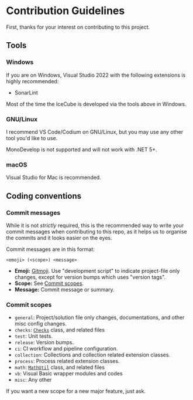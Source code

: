 # Contribution Guidelines

First, thanks for your interest on contributing to this project.

## Tools

### Windows

If you are on Windows, Visual Studio 2022 with the following extensions is
highly recommended:

- SonarLint

Most of the time the IceCube is developed via the tools above in Windows.

### GNU/Linux

I recommend VS Code/Codium on GNU/Linux, but you may use any other tool you'd
like to use.

MonoDevelop is not supported and will not work with .NET 5+.

### macOS

Visual Studio for Mac is recommended.

## Coding conventions

### Commit messages

While it is not _strictly_ required, this is the recommended way to write your
commit messages when contributing to this repo, as it helps us to organise the
commits and it looks easier on the eyes.

Commit messages are in this format:

```
<emoji> (<scope>) <message>
```

- **Emoji:** [Gitmoji](https://gitmoji.dev/). Use "development script" to indicate
  project-file only changes, except for version bumps which uses "version tags".
- **Scope:** See [Commit scopes](#commit-scopes).
- **Message:** Commit message or summary.

### Commit scopes

- `general`: Project/solution file only changes, documentations, and other misc config changes.
- `checks`: [`Checks`](NexusKrop.IceCube/Exceptions/Checks.cs) class, and related files
- `test`: Unit tests.
- `release`: Version bumps.
- `ci`: CI workflow and pipeline configuration.
- `collection`: Collections and collection related extension classes.
- `process`: Process related extension classes.
- `math`: [`MathUtil`](NexusKrop.IceCube/MathUtil.cs) class, and related files
- `vb`: Visual Basic wrapper modules and codes
- `misc`: Any other

If you want a new scope for a new major feature, just ask.

